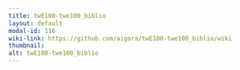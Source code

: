 ```yaml
---
title: twE100-twe100_biblio
layout: default
modal-id: 116
wiki-link: https://github.com/aigora/twE100-twe100_biblio/wiki
thumbnail: 
alt: twE100-twe100_biblio
---
```

